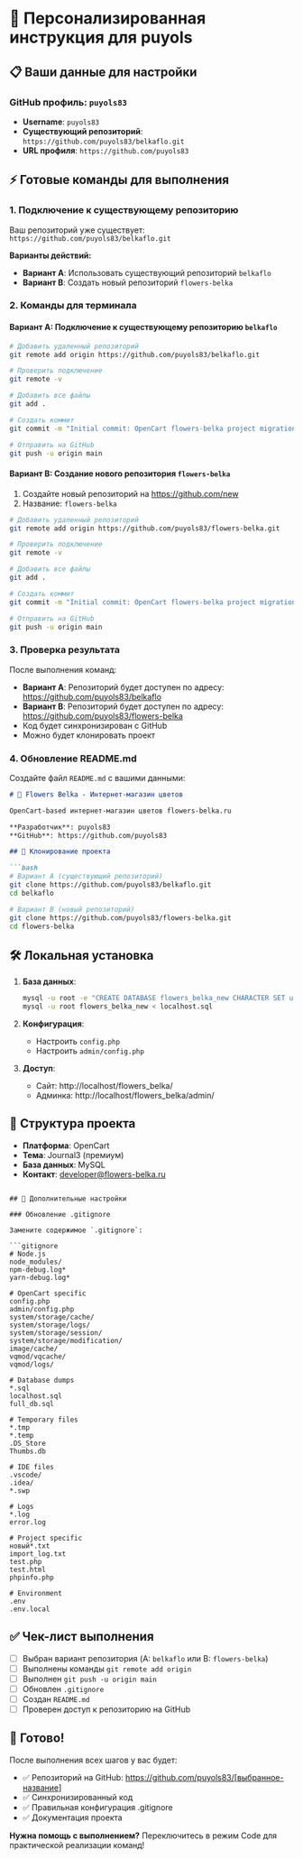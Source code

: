 # 🎯 Персонализированная инструкция для puyols

## 📋 Ваши данные для настройки

### GitHub профиль: `puyols83`
- **Username**: `puyols83`
- **Существующий репозиторий**: `https://github.com/puyols83/belkaflo.git`
- **URL профиля**: `https://github.com/puyols83`

## ⚡ Готовые команды для выполнения

### 1. Подключение к существующему репозиторию
Ваш репозиторий уже существует: `https://github.com/puyols83/belkaflo.git`

**Варианты действий:**
- **Вариант A**: Использовать существующий репозиторий `belkaflo`
- **Вариант B**: Создать новый репозиторий `flowers-belka`

### 2. Команды для терминала

#### Вариант A: Подключение к существующему репозиторию `belkaflo`

```bash
# Добавить удаленный репозиторий
git remote add origin https://github.com/puyols83/belkaflo.git

# Проверить подключение
git remote -v

# Добавить все файлы
git add .

# Создать коммит
git commit -m "Initial commit: OpenCart flowers-belka project migration"

# Отправить на GitHub
git push -u origin main
```

#### Вариант B: Создание нового репозитория `flowers-belka`

1. Создайте новый репозиторий на https://github.com/new
2. Название: `flowers-belka`

```bash
# Добавить удаленный репозиторий
git remote add origin https://github.com/puyols83/flowers-belka.git

# Проверить подключение
git remote -v

# Добавить все файлы
git add .

# Создать коммит
git commit -m "Initial commit: OpenCart flowers-belka project migration"

# Отправить на GitHub
git push -u origin main
```

### 3. Проверка результата

После выполнения команд:
- **Вариант A**: Репозиторий будет доступен по адресу: https://github.com/puyols83/belkaflo
- **Вариант B**: Репозиторий будет доступен по адресу: https://github.com/puyols83/flowers-belka
- Код будет синхронизирован с GitHub
- Можно будет клонировать проект

### 4. Обновление README.md

Создайте файл `README.md` с вашими данными:

```markdown
# 🌸 Flowers Belka - Интернет-магазин цветов

OpenCart-based интернет-магазин цветов flowers-belka.ru

**Разработчик**: puyols83
**GitHub**: https://github.com/puyols83

## 🚀 Клонирование проекта

```bash
# Вариант A (существующий репозиторий)
git clone https://github.com/puyols83/belkaflo.git
cd belkaflo

# Вариант B (новый репозиторий)
git clone https://github.com/puyols83/flowers-belka.git
cd flowers-belka
```

## 🛠 Локальная установка

1. **База данных**:
   ```bash
   mysql -u root -e "CREATE DATABASE flowers_belka_new CHARACTER SET utf8 COLLATE utf8_general_ci;"
   mysql -u root flowers_belka_new < localhost.sql
   ```

2. **Конфигурация**:
   - Настроить `config.php`
   - Настроить `admin/config.php`

3. **Доступ**:
   - Сайт: http://localhost/flowers_belka/
   - Админка: http://localhost/flowers_belka/admin/

## 📁 Структура проекта

- **Платформа**: OpenCart
- **Тема**: Journal3 (премиум)
- **База данных**: MySQL
- **Контакт**: developer@flowers-belka.ru
```

## 🔧 Дополнительные настройки

### Обновление .gitignore

Замените содержимое `.gitignore`:

```gitignore
# Node.js
node_modules/
npm-debug.log*
yarn-debug.log*

# OpenCart specific
config.php
admin/config.php
system/storage/cache/
system/storage/logs/
system/storage/session/
system/storage/modification/
image/cache/
vqmod/vqcache/
vqmod/logs/

# Database dumps
*.sql
localhost.sql
full_db.sql

# Temporary files
*.tmp
*.temp
.DS_Store
Thumbs.db

# IDE files
.vscode/
.idea/
*.swp

# Logs
*.log
error.log

# Project specific
новый*.txt
import_log.txt
test.php
test.html
phpinfo.php

# Environment
.env
.env.local
```

## ✅ Чек-лист выполнения

- [ ] Выбран вариант репозитория (A: `belkaflo` или B: `flowers-belka`)
- [ ] Выполнены команды `git remote add origin`
- [ ] Выполнен `git push -u origin main`
- [ ] Обновлен `.gitignore`
- [ ] Создан `README.md`
- [ ] Проверен доступ к репозиторию на GitHub

## 🎉 Готово!

После выполнения всех шагов у вас будет:
- ✅ Репозиторий на GitHub: https://github.com/puyols83/[выбранное-название]
- ✅ Синхронизированный код
- ✅ Правильная конфигурация .gitignore
- ✅ Документация проекта

**Нужна помощь с выполнением?** Переключитесь в режим Code для практической реализации команд!